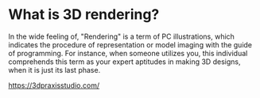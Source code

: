 # What is 3D rendering? 

In the wide feeling of, "Rendering" is a term of PC illustrations, which indicates the procedure of representation or model imaging with the guide of programming. For instance, when someone utilizes you, this individual comprehends this term as your expert aptitudes in making 3D designs, when it is just its last phase.

https://3dpraxisstudio.com/
